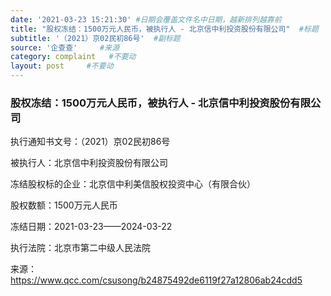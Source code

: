 ```yaml
---
date: '2021-03-23 15:21:30' #日期会覆盖文件名中日期，越新排列越靠前
title: "股权冻结：1500万元人民币，被执行人 - 北京信中利投资股份有限公司"  #标题
subtitle: '（2021）京02民初86号'  #副标题
source: '企查查'     #来源
category: complaint   #不要动
layout: post     #不要动
---
```


### 股权冻结：1500万元人民币，被执行人 - 北京信中利投资股份有限公司

执行通知书文号：（2021）京02民初86号

被执行人：北京信中利投资股份有限公司

冻结股权标的企业：北京信中利美信股权投资中心（有限合伙）

股权数额：1500万元人民币    

冻结日期：2021-03-23——2024-03-22

执行法院：北京市第二中级人民法院


来源：https://www.qcc.com/csusong/b24875492de6119f27a12806ab24cdd5
